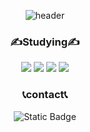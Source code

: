 <div align="center">

![header](https://capsule-render.vercel.app/api?type=rounded&color=89a5ea&height=150&section=header&text=Welcome!&fontColor=ffffff&fontSize=90&fontAlign=50&fontAlignY=50)

<h3>✍️Studying✍️</h3>

<img src="https://img.shields.io/badge/-Python-3776AB?style=flat&logo=Python&logoColor=white"/>
<img src="https://img.shields.io/badge/-HTML-E34F26?style=flat&logo=HTML5&logoColor=white"/>
<img src="https://img.shields.io/badge/-CSS-1572B6?style=flat&logo=CSS3&logoColor=white"/>
<img src="https://img.shields.io/badge/-JavaScript-F7DF1E?style=flat&logo=JavaScript&logoColor=white"/>

<h3>📞contact📞</h3>

<img alt="Static Badge" src="https://img.shields.io/badge/f.potato.potage%40gmail.com-blue">

</div>
